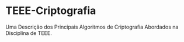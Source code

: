 # TEEE-Criptografia
Uma Descrição dos Principais Algoritmos de Criptografia Abordados na Disciplina de TEEE.  
